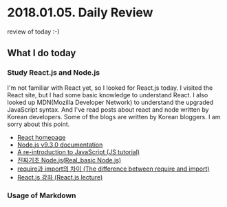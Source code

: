 # 2018.01.05. Daily Review
review of today :-)

## What I do today


### Study React.js and Node.js

I'm not familiar with React yet, so I looked for React.js today.
I visited the React site, but I had some basic knowledge to understand React.
I also looked up MDN(Mozilla Developer Network) to understand the upgraded JavaScript syntax.
And I've read posts about react and node written by Korean developers.
Some of the blogs are written by Korean bloggers. I am sorry about this point.

- [React homepage](https://reactjs.org/docs/hello-world.html)
- [Node.js v9.3.0 documentation](https://nodejs.org/api/documentation.html)
- [A re-introduction to JavaScript (JS tutorial)](https://developer.mozilla.org/en-US/docs/Web/JavaScript/A_re-introduction_to_JavaScript)
- [진짜기초 Node.js(Real_basic Node.js)](https://www.slideshare.net/WooGenius/nodejs-40451587)
- [require과 import의 차이 (The difference between require and import)](https://blueshw.github.io/2017/05/16/ES-require-vs-import/)
- [React.js 강좌 (React.js lecture)](https://velopert.com/775)

### Usage of Markdown 

